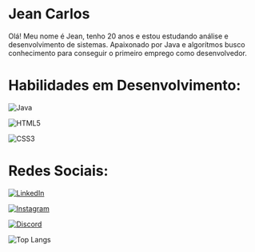 
# Jean Carlos

Olá! Meu nome é Jean, tenho 20 anos e estou estudando análise e desenvolvimento de sistemas. Apaixonado por Java e algorítmos busco conhecimento para conseguir o primeiro emprego como desenvolvedor. 

# Habilidades em Desenvolvimento: 

![Java](https://img.shields.io/badge/Java-000?style=for-the-badge&logo=java)

![HTML5](https://img.shields.io/badge/HTML5-000?style=for-the-badge&logo=html5)

![CSS3](https://img.shields.io/badge/CSS3-000?style=for-the-badge&logo=css3&logoColor=264CE4)

# Redes Sociais:
[![LinkedIn](https://img.shields.io/badge/LinkedIn-000?style=for-the-badge&logo=linkedin&logoColor=0E76A8)](https://www.linkedin.com/in/jean-carlos-524089240/)

[![Instagram](https://img.shields.io/badge/Instagram-000?style=for-the-badge&logo=instagram)](hhttps://www.instagram.com/jeanviskh_/)

[![Discord](https://img.shields.io/badge/Discord-000?style=for-the-badge&logo=discord)](https://www.discord.com/in/SEUUSERNAME/)

![Top Langs](https://github-readme-stats-git-masterrstaa-rickstaa.vercel.app/api/top-langs/?username=jeansillva&bg_color=000&border_color=30A3DC&title_color=E94D5F&text_color=FFF)